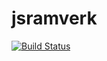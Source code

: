 # jsramverk

[![Build Status](https://app.travis-ci.com/neskoc/jsramverk-frontend.svg?branch=master)](https://app.travis-ci.com/neskoc/jsramverk-frontend)